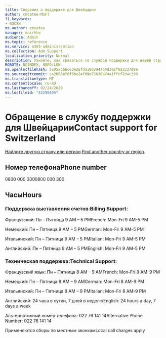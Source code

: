 ```yaml
---
title: Сведения о поддержке для Швейцарии
author: cmcatee-MSFT
f1.keywords:
- NOCSH
ms.author: cmcatee
manager: mnirkhe
audience: Admin
ms.topic: reference
ms.service: o365-administration
ms.collection: Adm_Support
localization_priority: Normal
description: Узнайте, как связаться со службой поддержки для вашей страны или региона.
ROBOTS: NOINDEX, NOFOLLOW
ms.openlocfilehash: 5a05ab66ce3e26fda166994764d3e2f9a3337d9e
ms.sourcegitcommit: ca2b58ef8f5be24f09e73620b74a1ffcf2d4c290
ms.translationtype: MT
ms.contentlocale: ru-RU
ms.lasthandoff: 02/24/2020
ms.locfileid: "42255495"
---
```

# <a name="contact-support-for-switzerland"></a><span data-ttu-id="61272-103">Обращение в службу поддержки для Швейцарии</span><span class="sxs-lookup"><span data-stu-id="61272-103">Contact support for Switzerland</span></span>

<span data-ttu-id="61272-104">[Найдите другую страну или регион](../contact-support-for-business-products.md).</span><span class="sxs-lookup"><span data-stu-id="61272-104">[Find another country or region](../contact-support-for-business-products.md).</span></span>

## <a name="phone-number"></a><span data-ttu-id="61272-105">Номер телефона</span><span class="sxs-lookup"><span data-stu-id="61272-105">Phone number</span></span>
<span data-ttu-id="61272-106">0800 000 300</span><span class="sxs-lookup"><span data-stu-id="61272-106">0800 000 300</span></span>

## <a name="hours"></a><span data-ttu-id="61272-107">Часы</span><span class="sxs-lookup"><span data-stu-id="61272-107">Hours</span></span>
### <a name="billing-support"></a><span data-ttu-id="61272-108">Поддержка выставления счетов:</span><span class="sxs-lookup"><span data-stu-id="61272-108">Billing Support:</span></span>

<span data-ttu-id="61272-109">Французский: Пн – Пятница 9 AM – 5 PM</span><span class="sxs-lookup"><span data-stu-id="61272-109">French: Mon-Fri 9 AM-5 PM</span></span>

<span data-ttu-id="61272-110">Немецкий: Пн – Пятница 9 AM – 5 PM</span><span class="sxs-lookup"><span data-stu-id="61272-110">German: Mon-Fri 9 AM-5 PM</span></span>

<span data-ttu-id="61272-111">Итальянский: Пн – Пятница 9 AM – 5 PM</span><span class="sxs-lookup"><span data-stu-id="61272-111">Italian: Mon-Fri 9 AM-5 PM</span></span>

<span data-ttu-id="61272-112">Английский: Пн – Пятница 9 AM – 5 PM</span><span class="sxs-lookup"><span data-stu-id="61272-112">English: Mon-Fri 9 AM-5 PM</span></span>

### <a name="technical-support"></a><span data-ttu-id="61272-113">Техническая поддержка:</span><span class="sxs-lookup"><span data-stu-id="61272-113">Technical Support:</span></span>

<span data-ttu-id="61272-114">Французский язык: Пн – Пятница 8 AM – 9 AM</span><span class="sxs-lookup"><span data-stu-id="61272-114">French: Mon-Fri 8 AM-9 PM</span></span>

<span data-ttu-id="61272-115">Немецкий: Пн – Пятница 8 AM – 9 AM</span><span class="sxs-lookup"><span data-stu-id="61272-115">German: Mon-Fri 8 AM-9 PM</span></span>

<span data-ttu-id="61272-116">Итальянский: Пн – Пятница 8 AM – 9 PM</span><span class="sxs-lookup"><span data-stu-id="61272-116">Italian: Mon-Fri 8 AM-9 PM</span></span>

<span data-ttu-id="61272-117">Английский: 24 часа в сутки, 7 дней в неделю</span><span class="sxs-lookup"><span data-stu-id="61272-117">English: 24 hours a day, 7 days a week</span></span>

<span data-ttu-id="61272-118">Альтернативный номер телефона: 022 76 141 14</span><span class="sxs-lookup"><span data-stu-id="61272-118">Alternative Phone Number: 022 76 141 14</span></span>

<span data-ttu-id="61272-119">Применяются сборы по местным звонкам</span><span class="sxs-lookup"><span data-stu-id="61272-119">Local call charges apply</span></span>